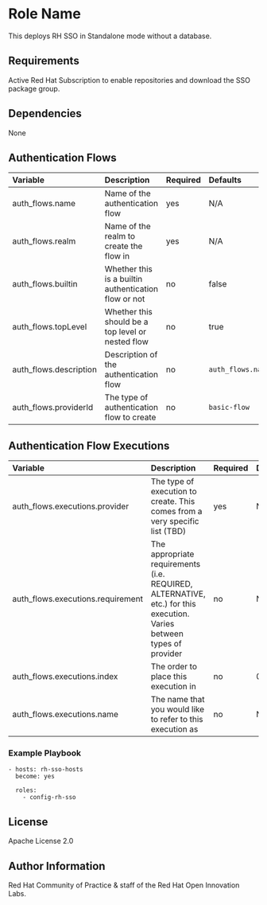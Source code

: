 Role Name
=========

This deploys RH SSO in Standalone mode without a database.

## Requirements
Active Red Hat Subscription to enable repositories and download the SSO package group.

## Dependencies
None


## Authentication Flows

| Variable | Description | Required | Defaults |
|:---------|:------------|:---------|:---------|
auth_flows.name | Name of the authentication flow | yes | N/A |
auth_flows.realm | Name of the realm to create the flow in | yes | N/A |
auth_flows.builtin | Whether this is a builtin authentication flow or not | no | false |
auth_flows.topLevel | Whether this should be a top level or nested flow | no | true |
auth_flows.description | Description of the authentication flow | no | `auth_flows.name` |
auth_flows.providerId | The type of authentication flow to create | no | `basic-flow` |

## Authentication Flow Executions

| Variable | Description | Required | Defaults |
|:---------|:------------|:---------|:---------|
auth_flows.executions.provider | The type of execution to create. This comes from a very specific list (TBD) | yes | N/A |
auth_flows.executions.requirement | The appropriate requirements (i.e. REQUIRED, ALTERNATIVE, etc.) for this execution. Varies between types of provider | no | N/A |
auth_flows.executions.index | The order to place this execution in | no | 0 |
auth_flows.executions.name | The name that you would like to refer to this execution as | no | N/A |

### Example Playbook
```
- hosts: rh-sso-hosts
  become: yes

  roles:
    - config-rh-sso

```

License
-------

Apache License 2.0


Author Information
------------------

Red Hat Community of Practice & staff of the Red Hat Open Innovation Labs.
